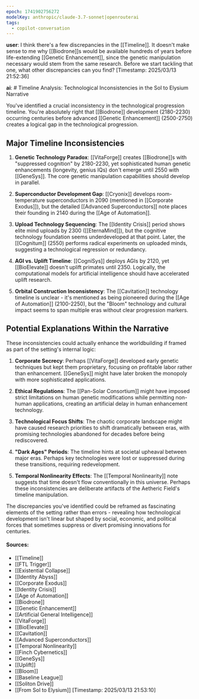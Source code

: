 ```yaml
---
epoch: 1741902756272
modelKey: anthropic/claude-3.7-sonnet|openrouterai
tags:
  - copilot-conversation
---
```


**user**: I think there's a few discrepancies in the [[Timeline]]. It doesn't make sense to me why [[Biodrone]]s would be available hundreds of years before life-extending [[Genetic Enhancement]], since the genetic manipulation necessary would stem from the same research. Before we start tackling that one, what other discrepancies can you find?
[Timestamp: 2025/03/13 21:52:36]

**ai**: # Timeline Analysis: Technological Inconsistencies in the Sol to Elysium Narrative

You've identified a crucial inconsistency in the technological progression timeline. You're absolutely right that [[Biodrone]] development (2180-2230) occurring centuries before advanced [[Genetic Enhancement]] (2500-2750) creates a logical gap in the technological progression.

## Major Timeline Inconsistencies

1. **Genetic Technology Paradox**: [[VitaForge]] creates [[Biodrone]]s with "suppressed cognition" by 2180-2230, yet sophisticated human genetic enhancements (longevity, genius IQs) don't emerge until 2550 with [[GeneSys]]. The core genetic manipulation capabilities should develop in parallel.

2. **Superconductor Development Gap**: [[Cryonix]] develops room-temperature superconductors in 2090 (mentioned in [[Corporate Exodus]]), but the detailed [[Advanced Superconductors]] note places their founding in 2140 during the [[Age of Automation]].

3. **Upload Technology Sequencing**: The [[Identity Crisis]] period shows elite mind uploads by 2300 ([[EternaMind]]), but the cognitive technology foundation seems underdeveloped at that point. Later, the [[Cognitum]] (2550) performs radical experiments on uploaded minds, suggesting a technological regression or redundancy.

4. **AGI vs. Uplift Timeline**: [[CogniSys]] deploys AGIs by 2120, yet [[BioElevate]] doesn't uplift primates until 2350. Logically, the computational models for artificial intelligence should have accelerated uplift research.

5. **Orbital Construction Inconsistency**: The [[Cavitation]] technology timeline is unclear - it's mentioned as being pioneered during the [[Age of Automation]] (2100-2250), but the "Bloom" technology and cultural impact seems to span multiple eras without clear progression markers.

## Potential Explanations Within the Narrative

These inconsistencies could actually enhance the worldbuilding if framed as part of the setting's internal logic:

1. **Corporate Secrecy**: Perhaps [[VitaForge]] developed early genetic techniques but kept them proprietary, focusing on profitable labor rather than enhancement. [[GeneSys]] might have later broken the monopoly with more sophisticated applications.

2. **Ethical Regulations**: The [[Pan-Solar Consortium]] might have imposed strict limitations on human genetic modifications while permitting non-human applications, creating an artificial delay in human enhancement technology.

3. **Technological Focus Shifts**: The chaotic corporate landscape might have caused research priorities to shift dramatically between eras, with promising technologies abandoned for decades before being rediscovered.

4. **"Dark Ages" Periods**: The timeline hints at societal upheaval between major eras. Perhaps key technologies were lost or suppressed during these transitions, requiring redevelopment.

5. **Temporal Nonlinearity Effects**: The [[Temporal Nonlinearity]] note suggests that time doesn't flow conventionally in this universe. Perhaps these inconsistencies are deliberate artifacts of the Aetheric Field's timeline manipulation.

The discrepancies you've identified could be reframed as fascinating elements of the setting rather than errors - revealing how technological development isn't linear but shaped by social, economic, and political forces that sometimes suppress or divert promising innovations for centuries.

#### Sources:

- [[Timeline]]
- [[FTL Trigger]]
- [[Existential Collapse]]
- [[Identity Abyss]]
- [[Corporate Exodus]]
- [[Identity Crisis]]
- [[Age of Automation]]
- [[Biodrone]]
- [[Genetic Enhancement]]
- [[Artificial General Intelligence]]
- [[VitaForge]]
- [[BioElevate]]
- [[Cavitation]]
- [[Advanced Superconductors]]
- [[Temporal Nonlinearity]]
- [[Finch Cybernetics]]
- [[GeneSys]]
- [[Uplift]]
- [[Bloom]]
- [[Baseline League]]
- [[Soliton Drive]]
- [[From Sol to Elysium]]
[Timestamp: 2025/03/13 21:53:10]